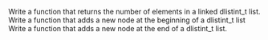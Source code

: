 Write a function that returns the number of elements in a linked dlistint_t list.
Write a function that adds a new node at the beginning of a dlistint_t list
Write a function that adds a new node at the end of a dlistint_t list.
